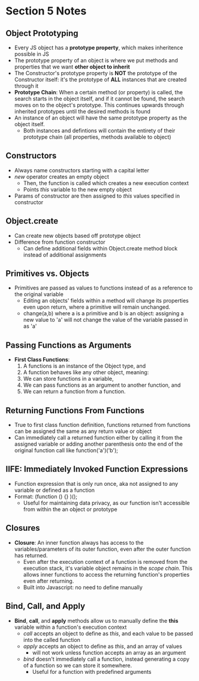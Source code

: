 # Section 5 Notes

## Object Prototyping
* Every JS object has a **prototype property**, which makes inheritence possible in JS
* The prototype property of an object is where we put methods and properties that we want **other object to inherit**
* The Constructor's prototype property is **NOT** the prototype of the Constructor itself: it's the prototype of **ALL** instances that are created through it
* **Prototype Chain**: When a certain method (or property) is called, the search starts in the object itself, and if it cannot be found, the search moves on to the object's prototype. This continues upwards through inherited prototypes until the desired methods is found
* An instance of an object will have the same prototype property as the object itself.
    * Both instances and defintions will contain the entirety of their prototype chain (all properties, methods available to object)

## Constructors
* Always name constructors starting with a capital letter
* *new* operator creates an empty object 
    * Then, the function is called which creates a new execution context
    * Points *this* variable to the new empty object
* Params of constructor are then assigned to *this* values specified in constructor

## Object.create
* Can create new objects based off prototype object
* Difference from function constructor
    * Can define additional fields within Object.create method block instead of additional assignments

## Primitives vs. Objects
* Primitives are passed as values to functions instead of as a reference to the original variable
    * Editing an objects' fields within a method will change its properties even upon return, where a primitive will remain unchanged.
    * change(a,b) where a is a primitive and b is an object: assigning a new value to 'a' will not change the value of the variable passed in as 'a'

## Passing Functions as Arguments
* **First Class Functions**:
    1. A functions is an instance of the Object type, and
    2. A function behaves like any other object, meaning:
    3. We can store functions in a variable,
    4. We can pass functions as an argument to another function, and
    5. We can return a function from a function.

## Returning Functions From Functions
* True to first class function definition, functions returned from functions can be assigned the same as any return value or object
* Can immediately call a returned function either by calling it from the assigned variable or adding another parenthesis onto the end of the original function call like function('a')('b');

## IIFE: Immediately Invoked Function Expressions
* Function expression that is only run once, aka not assigned to any variable or defined as a function
* Format: (function () {} )();
    * Useful for maintaining data privacy, as our function isn't accessible from within the an object or prototype

## Closures
* **Closure**: An inner function always has access to the variables/parameters of its outer function, even after the outer function has returned.
    * Even after the execution context of a function is removed from the execution stack, it's variable object remains in the *scope chain*. This allows inner functions to access the returning function's properties even after returning.
    * Built into Javascript: no need to define manually

## Bind, Call, and Apply
* **Bind**, **call**, and **apply** methods allow us to manually define the **this** variable within a function's execution context
    * *call* accepts an object to define as *this*, and each value to be passed into the called function
    * *apply* accepts an object to define as *this*, and an array of values
        * will not work unless function accepts an array as an argument
    * *bind* doesn't immediately call a function, instead generating a copy of a function so we can store it somewhere.
        * Useful for a function with predefined arguments